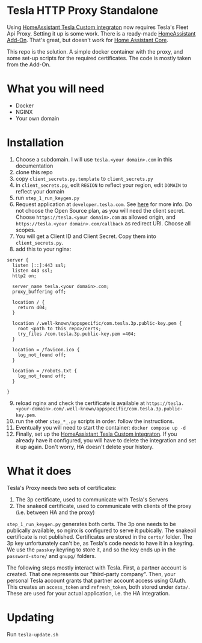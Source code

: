 Tesla HTTP Proxy Standalone
===========================

Using [HomeAssistant Tesla Custom integraton](https://github.com/alandtse/tesla) now requires Tesla's Fleet Api Proxy.
Setting it up is some work. There is a ready-made [HomeAssistant Add-On](https://github.com/llamafilm/tesla-http-proxy-addon).
That's great, but doesn't work for [Home Assistant Core](https://www.home-assistant.io/installation/#advanced-installation-methods).

This repo is the solution. A simple docker container with the proxy, and some set-up scripts for the required certificates.
The code is mostly taken from the Add-On.

What you will need
==================

- Docker
- NGINX
- Your own domain


Installation
============

1. Choose a subdomain. I will use `tesla.<your domain>.com` in this documentation
2. clone this repo
3. copy `client_secrets.py.template` to `client_secrets.py`
4. in `client_secrets.py`, edit `REGION` to reflect your region, edit `DOMAIN` to reflect your domain
5. run `step_1_run_keygen.py`
6. Request application at `developer.tesla.com`. See [here](https://github.com/llamafilm/tesla-http-proxy-addon/blob/main/tesla_http_proxy/DOCS.md#how-to-use) for more info.
   Do not choose the Open Source plan, as you will need the client secret.
   Choose `https://tesla.<your domain>.com` as allowed origin, and `https://tesla.<your domain>.com/callback` as redirect URI.
   Choose all scopes.
7. You will get a Client ID and Client Secret. Copy them into `client_secrets.py`.
8. add this to your nginx:
```
server {
  listen [::]:443 ssl;
  listen 443 ssl;
  http2 on;

  server_name tesla.<your domain>.com;
  proxy_buffering off;

  location / {
    return 404;
  }

  location /.well-known/appspecific/com.tesla.3p.public-key.pem {
    root <path to this repo>/certs;
    try_files /com.tesla.3p.public-key.pem =404;
  }

  location = /favicon.ico {
    log_not_found off;
  }

  location = /robots.txt {
    log_not_found off;
  }

}
```
9. reload nginx and check the certificate is available at `https://tesla.<your-domain>.com/.well-known/appspecific/com.tesla.3p.public-key.pem`.
10. run the other `step_*_.py` scripts in order. follow the instructions.
11. Eventually you will need to start the container: `docker compose up -d`
12. Finally, set up the [HomeAssistant Tesla Custom integraton](https://github.com/alandtse/tesla). If you already have it configured, you will have to delete the integration and set it up again. Don't worry, HA doesn't delete your history.

What it does
============

Tesla's Proxy needs two sets of certificates:
1. The 3p certificate, used to communicate with Tesla's Servers
2. The snakeoil certificate, used to communicate with clients of the proxy (i.e. between HA and the proxy)

`step_1_run_keygen.py` generates both certs. The 3p one needs to be publically available, so nginx is configured to serve it pubically.
The snakeoil certificate is not published.
Certificates are stored in the `certs/` folder.
The 3p key unfortunately can't be, as Tesla's code _needs_ to have it in a keyring.
We use the `passkey` keyring to store it, and so the key ends up in the `password-store/` and `gnupg/` folders.

The following steps mostly interact with Tesla.
First, a partner account is created. That one represents our "third-party company".
Then, your personal Tesla account grants that partner account access using OAuth. This creates an `access_token` and `refresh_token`, both stored under `data/`.
These are used for your actual application, i.e. the HA integration.

Updating
========

Run `tesla-update.sh`

